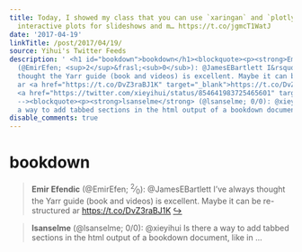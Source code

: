```yaml
---
title: Today, I showed my class that you can use `xaringan` and `plotly` to produce
  interactive plots for slideshows and m… https://t.co/jgmcT1WatJ
date: '2017-04-19'
linkTitle: /post/2017/04/19/
source: Yihui's Twitter Feeds
description: ' <h1 id="bookdown">bookdown</h1><blockquote><p><strong>Emir Efendic</strong>
  (@EmirEfen; <sup>2</sup>&frasl;<sub>0</sub>): @JamesEBartlett I&rsquo;ve always
  thought the Yarr guide (book and videos) is excellent. Maybe it can be re-structured
  ar <a href="https://t.co/DvZ3raBJ1K" target="_blank">https://t.co/DvZ3raBJ1K</a>
  <a href="https://twitter.com/xieyihui/status/854641983725465601" target="_blank">&#8618;</a></p></blockquote><!--
  --><blockquote><p><strong>lsanselme</strong> (@lsanselme; 0/0): @xieyihui Is there
  a way to add tabbed sections in the html output of a bookdown document, like in  ...'
disable_comments: true
---
```

 <h1 id="bookdown">bookdown</h1><blockquote><p><strong>Emir Efendic</strong> (@EmirEfen; <sup>2</sup>&frasl;<sub>0</sub>): @JamesEBartlett I&rsquo;ve always thought the Yarr guide (book and videos) is excellent. Maybe it can be re-structured ar <a href="https://t.co/DvZ3raBJ1K" target="_blank">https://t.co/DvZ3raBJ1K</a> <a href="https://twitter.com/xieyihui/status/854641983725465601" target="_blank">&#8618;</a></p></blockquote><!-- --><blockquote><p><strong>lsanselme</strong> (@lsanselme; 0/0): @xieyihui Is there a way to add tabbed sections in the html output of a bookdown document, like in  ...